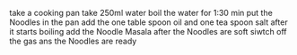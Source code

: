 take a cooking pan 
take 250ml water 
boil the water for 1:30 min
put the Noodles in the pan 
add the one table spoon oil and one tea spoon salt 
after it starts boiling add the Noodle Masala 
after the Noodles are soft siwtch off the gas 
ans the Noodles are ready 
